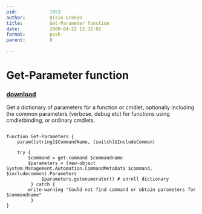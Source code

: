 ```yaml
---
pid:            1053
author:         Oisin Grehan
title:          Get-Parameter function
date:           2009-04-22 12:32:02
format:         posh
parent:         0

---
```


# Get-Parameter function

### [download](Scripts\1053.ps1)

Get a dictionary of parameters for a function or cmdlet, optionally including the common parameters (verbose, debug etc) for functions using cmdletbinding, or ordinary cmdlets.

```posh

function Get-Parameters {
	param([string]$CommandName, [switch]$IncludeCommon)
	
	try {
		$command = get-command $commandname
		$parameters = (new-object System.Management.Automation.CommandMetaData $command, $includecommon).Parameters
	         $parameters.getenumerator() # unroll dictionary
         } catch {
		write-warning "Could not find command or obtain parameters for $commandname"
         }
}


```
